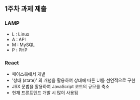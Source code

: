 ## 1주차 과제 제출

### LAMP
- L : Linux
- A : API
- M : MySQL
- P : PHP

### React
- 페이스북에서 개발
- '상태 (state)' 의 개념을 활용하여 상태에 따른 UI를 선언적으로 구현
- JSX 문법을 활용하여 JavaScript 코드의 규모를 축소
- 현재 프론트엔드 개발 시 많이 사용됨

